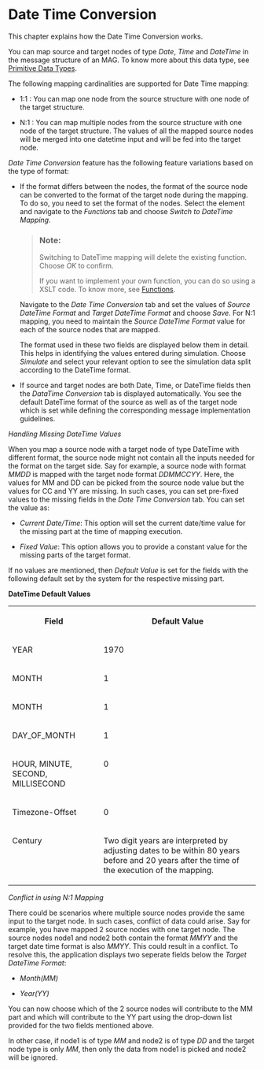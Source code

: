 <!-- loio1c0983456eae4b3dbcf314096a9ae52c -->

# Date Time Conversion

This chapter explains how the Date Time Conversion works.

You can map source and target nodes of type *Date*, *Time* and *DateTime* in the message structure of an MAG. To know more about this data type, see [Primitive Data Types](primitive-data-types-72a8e9e.md).

The following mapping cardinalities are supported for Date Time mapping:

-   1:1 : You can map one node from the source structure with one node of the target structure.

-   N:1 : You can map multiple nodes from the source structure with one node of the target structure. The values of all the mapped source nodes will be merged into one datetime input and will be fed into the target node.

*Date Time Conversion* feature has the following feature variations based on the type of format:

-   If the format differs between the nodes, the format of the source node can be converted to the format of the target node during the mapping. To do so, you need to set the format of the nodes. Select the element and navigate to the *Functions* tab and choose *Switch to DateTime Mapping*.

    > ### Note:  
    > Switching to DateTime mapping will delete the existing function. Choose *OK* to confirm.
    > 
    > If you want to implement your own function, you can do so using a XSLT code. To know more, see [Functions](functions-2ea22d0.md).

    Navigate to the *Date Time Conversion* tab and set the values of *Source DateTime Format* and *Target DateTime Format* and choose *Save*. For N:1 mapping, you need to maintain the *Source DateTime Format* value for each of the source nodes that are mapped.

    The format used in these two fields are displayed below them in detail. This helps in identifying the values entered during simulation. Choose *Simulate* and select your relevant option to see the simulation data split according to the DateTime format.

-   If source and target nodes are both Date, Time, or DateTime fields then the *DataTime Conversion* tab is displayed automatically. You see the default DateTime format of the source as well as of the target node which is set while defining the corresponding message implementation guidelines.


*Handling Missing DateTime Values*

When you map a source node with a target node of type DateTime with different format, the source node might not contain all the inputs needed for the format on the target side. Say for example, a source node with format *MMDD* is mapped with the target node format *DDMMCCYY*. Here, the values for MM and DD can be picked from the source node value but the values for CC and YY are missing. In such cases, you can set pre-fixed values to the missing fields in the *Date Time Conversion* tab. You can set the value as:

-   *Current Date/Time*: This option will set the current date/time value for the missing part at the time of mapping execution.

-   *Fixed Value*: This option allows you to provide a constant value for the missing parts of the target format.

If no values are mentioned, then *Default Value* is set for the fields with the following default set by the system for the respective missing part.

**DateTime Default Values**


<table>
<tr>
<th valign="top">

Field

</th>
<th valign="top">

Default Value

</th>
</tr>
<tr>
<td valign="top">

YEAR

</td>
<td valign="top">

1970

</td>
</tr>
<tr>
<td valign="top">

MONTH

</td>
<td valign="top">

1

</td>
</tr>
<tr>
<td valign="top">

MONTH

</td>
<td valign="top">

1

</td>
</tr>
<tr>
<td valign="top">

DAY\_OF\_MONTH

</td>
<td valign="top">

1

</td>
</tr>
<tr>
<td valign="top">

HOUR, MINUTE, SECOND, MILLISECOND

</td>
<td valign="top">

0

</td>
</tr>
<tr>
<td valign="top">

Timezone-Offset

</td>
<td valign="top">

0

</td>
</tr>
<tr>
<td valign="top">

Century

</td>
<td valign="top">

Two digit years are interpreted by adjusting dates to be within 80 years before and 20 years after the time of the execution of the mapping.

</td>
</tr>
</table>

*Conflict in using N:1 Mapping*

There could be scenarios where multiple source nodes provide the same input to the target node. In such cases, conflict of data could arise. Say for example, you have mapped 2 source nodes with one target node. The source nodes node1 and node2 both contain the format *MMYY* and the target date time format is also *MMYY*. This could result in a conflict. To resolve this, the application displays two seperate fields below the *Target DateTime Format*:

-   *Month\(MM\)* 

-   *Year\(YY\)*

You can now choose which of the 2 source nodes will contribute to the MM part and which will contribute to the YY part using the drop-down list provided for the two fields mentioned above.

In other case, if node1 is of type *MM* and node2 is of type *DD* and the target node type is only *MM*, then only the data from node1 is picked and node2 will be ignored.

